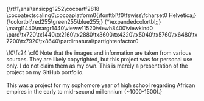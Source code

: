 {\rtf1\ansi\ansicpg1252\cocoartf2818
\cocoatextscaling0\cocoaplatform0{\fonttbl\f0\fswiss\fcharset0 Helvetica;}
{\colortbl;\red255\green255\blue255;}
{\*\expandedcolortbl;;}
\margl1440\margr1440\vieww11520\viewh8400\viewkind0
\pard\tx720\tx1440\tx2160\tx2880\tx3600\tx4320\tx5040\tx5760\tx6480\tx7200\tx7920\tx8640\pardirnatural\partightenfactor0

\f0\fs24 \cf0 Note that the images and information are taken from various sources. They are likely copyrighted, but this project was for personal use only. I do not claim them as my own. This is merely a presentation of the project on my GitHub portfolio.  \
\
This was a project for my sophomore year of high school regarding African empires in the early to mid-second millennium (~1000-1500).}
